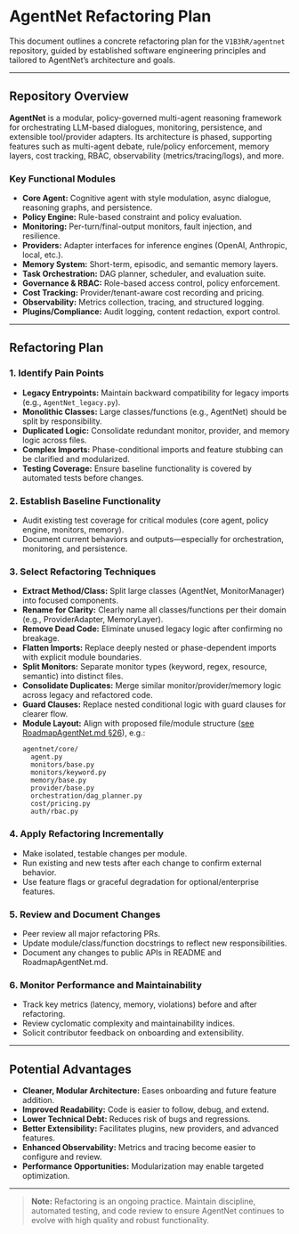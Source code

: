 # AgentNet Refactoring Plan

This document outlines a concrete refactoring plan for the `V1B3hR/agentnet` repository, guided by established software engineering principles and tailored to AgentNet’s architecture and goals.

---

## Repository Overview

**AgentNet** is a modular, policy-governed multi-agent reasoning framework for orchestrating LLM-based dialogues, monitoring, persistence, and extensible tool/provider adapters. Its architecture is phased, supporting features such as multi-agent debate, rule/policy enforcement, memory layers, cost tracking, RBAC, observability (metrics/tracing/logs), and more.

### Key Functional Modules

- **Core Agent:** Cognitive agent with style modulation, async dialogue, reasoning graphs, and persistence.
- **Policy Engine:** Rule-based constraint and policy evaluation.
- **Monitoring:** Per-turn/final-output monitors, fault injection, and resilience.
- **Providers:** Adapter interfaces for inference engines (OpenAI, Anthropic, local, etc.).
- **Memory System:** Short-term, episodic, and semantic memory layers.
- **Task Orchestration:** DAG planner, scheduler, and evaluation suite.
- **Governance & RBAC:** Role-based access control, policy enforcement.
- **Cost Tracking:** Provider/tenant-aware cost recording and pricing.
- **Observability:** Metrics collection, tracing, and structured logging.
- **Plugins/Compliance:** Audit logging, content redaction, export control.

---

## Refactoring Plan

### 1. Identify Pain Points

- **Legacy Entrypoints:** Maintain backward compatibility for legacy imports (e.g., `AgentNet_legacy.py`).
- **Monolithic Classes:** Large classes/functions (e.g., AgentNet) should be split by responsibility.
- **Duplicated Logic:** Consolidate redundant monitor, provider, and memory logic across files.
- **Complex Imports:** Phase-conditional imports and feature stubbing can be clarified and modularized.
- **Testing Coverage:** Ensure baseline functionality is covered by automated tests before changes.

### 2. Establish Baseline Functionality

- Audit existing test coverage for critical modules (core agent, policy engine, monitors, memory).
- Document current behaviors and outputs—especially for orchestration, monitoring, and persistence.

### 3. Select Refactoring Techniques

- **Extract Method/Class:** Split large classes (AgentNet, MonitorManager) into focused components.
- **Rename for Clarity:** Clearly name all classes/functions per their domain (e.g., ProviderAdapter, MemoryLayer).
- **Remove Dead Code:** Eliminate unused legacy logic after confirming no breakage.
- **Flatten Imports:** Replace deeply nested or phase-dependent imports with explicit module boundaries.
- **Split Monitors:** Separate monitor types (keyword, regex, resource, semantic) into distinct files.
- **Consolidate Duplicates:** Merge similar monitor/provider/memory logic across legacy and refactored code.
- **Guard Clauses:** Replace nested conditional logic with guard clauses for clearer flow.
- **Module Layout:** Align with proposed file/module structure ([see RoadmapAgentNet.md §26](docs/RoadmapAgentNet.md)), e.g.:
  ```
  agentnet/core/
    agent.py
    monitors/base.py
    monitors/keyword.py
    memory/base.py
    provider/base.py
    orchestration/dag_planner.py
    cost/pricing.py
    auth/rbac.py
  ```

### 4. Apply Refactoring Incrementally

- Make isolated, testable changes per module.
- Run existing and new tests after each change to confirm external behavior.
- Use feature flags or graceful degradation for optional/enterprise features.

### 5. Review and Document Changes

- Peer review all major refactoring PRs.
- Update module/class/function docstrings to reflect new responsibilities.
- Document any changes to public APIs in README and RoadmapAgentNet.md.

### 6. Monitor Performance and Maintainability

- Track key metrics (latency, memory, violations) before and after refactoring.
- Review cyclomatic complexity and maintainability indices.
- Solicit contributor feedback on onboarding and extensibility.

---

## Potential Advantages

- **Cleaner, Modular Architecture:** Eases onboarding and future feature addition.
- **Improved Readability:** Code is easier to follow, debug, and extend.
- **Lower Technical Debt:** Reduces risk of bugs and regressions.
- **Better Extensibility:** Facilitates plugins, new providers, and advanced features.
- **Enhanced Observability:** Metrics and tracing become easier to configure and review.
- **Performance Opportunities:** Modularization may enable targeted optimization.

---

> **Note:** Refactoring is an ongoing practice. Maintain discipline, automated testing, and code review to ensure AgentNet continues to evolve with high quality and robust functionality.
